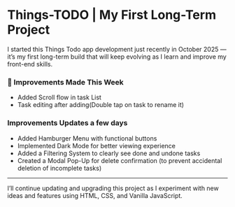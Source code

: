 # Things-TODO | My First Long-Term Project

I started this Things Todo app development just recently in October 2025 — it’s my first long-term build that will keep evolving as I learn and improve my front-end skills.

### 🔧 Improvements Made This Week
- Added Scroll flow in task List
- Task editing after adding(Double tap on task to rename it)

### Improvements Updates a few days

- Added Hamburger Menu with functional buttons  
- Implemented Dark Mode for better viewing experience  
- Added a Filtering System to clearly see done and undone tasks  
- Created a Modal Pop-Up for delete confirmation (to prevent accidental deletion of incomplete tasks)

---

I’ll continue updating and upgrading this project as I experiment with new ideas and features using HTML, CSS, and Vanilla JavaScript.
